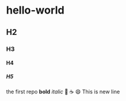 # hello-world
## H2
### H3
#### H4
##### H5
the first repo
**bold**
*italic*
:pizza:
:coffee:
:smile:
This is new line
